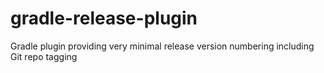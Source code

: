 gradle-release-plugin
=====================

Gradle plugin providing very minimal release version numbering including Git repo tagging
